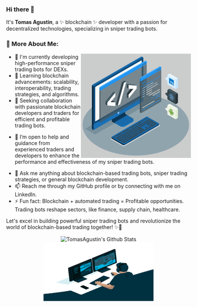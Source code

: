### Hi there 👋

It's **Tomas Agustin**, a ✨ blockchain ✨ developer with a passion for decentralized technologies, specializing in sniper trading bots.

### 🧐 More About Me:

<img align="right" alt="GIF" src="./techstack.gif" width="300px"/>

- 🔭 I'm currently developing high-performance sniper trading bots for DEXs.
- 🌱 Learning blockchain advancements: scalability, interoperability, trading strategies, and algorithms.
- 👯 Seeking collaboration with passionate blockchain developers and traders for efficient and profitable trading bots.
<!-- 👯 I’m open to collaborating on blockchain that aim to revolutionize industries and solve real-world problems. -->
- 🤔 I’m open to help and guidance from experienced traders and developers to enhance the performance and effectiveness of my sniper trading bots.
<!-- - 🤔 I'm always looking for help and insights from fellow blockchain enthusiasts and experts to enhance my skills and knowledge. -->
- 💬 Ask me anything about blockchain-based trading bots, sniper trading strategies, or general blockchain development.
- 📫 Reach me through my GitHub profile or by connecting with me on LinkedIn.
- ⚡ Fun fact: Blockchain + automated trading = Profitable opportunities. Trading bots reshape sectors, like finance, supply chain, healthcare.

Let's excel in building powerful sniper trading bots and revolutionize the world of blockchain-based trading together! ✨🚀

<div align="center">
<img align="center" src="https://github-readme-stats.vercel.app/api?username=TomasAgustin95&include_all_commits=true&count_private=true&show_icons=true&line_height=20&title_color=7A7ADB&icon_color=2234AE&text_color=D3D3D3&bg_color=0,000000,130F40" alt="TomasAgustin's Github Stats">
<img align="center" alt="GIF" src="./code.gif" width="300px" height="160px"/>
</div>
